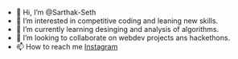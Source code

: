 - 👋 Hi, I’m @Sarthak-Seth
- 👀 I’m interested in competitive coding and leaning new skills.
- 🌱 I’m currently learning desinging and analysis of algorithms.
- 💞️ I’m looking to collaborate on webdev projects ans hackethons.
- 📫 How to reach me [Instagram](https://www.instagram.com/sarthak___seth/)

<!---
Sarthak-Seth/Sarthak-Seth is a ✨ special ✨ repository because its `README.md` (this file) appears on your GitHub profile.
You can click the Preview link to take a look at your changes.
--->
